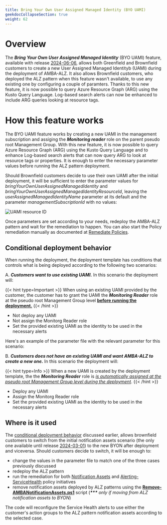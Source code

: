 ```yaml
---
title: Bring Your Own User Assigned Managed Identity (BYO UAMI)
geekdocCollapseSection: true
weight: 62
---
```


# Overview

The ***Bring Your Own User Assigned Managed Identity*** (BYO UAMI) feature, available with release [2024-06-06](../Whats-New#2024-06-06), allows both Greenfield and Brownfield customers to create a new User Assigned Managed Identityb (UAMI) during the deployment of AMBA-ALZ. It also allows Brownfield customers, who deployed the ALZ pattern when this feature wasn't available, to use any existing one by configuring a couple of paramters. Thanks to this new feature, it is now possible to query Azure Resource Graph (ARG) using the Kusto Query Language. Log-based search alerts can now be enhanced to include ARG queries looking at resource tags.

# How this feature works

The BYO UAMI feature works by creating a new UAMI in the management subscription and assiging the ***Monitoring reader*** role on the parent pseudo root Management Group. With this new feature, it is now possible to query Azure Resource Graph (ARG) using the Kusto Query Language and to enhance Log-based search alerts that can now query ARG to look at resource tags or properties. It is enough to enter the necessary parameter values before running the ALZ pattern deployment.

Should Brownfield customers decide to use their own UAMI after the initial deployment, it will be sufficient to enter the parameter values for _bringYourOwnUserAssignedManagedIdentity_ and _bringYourOwnUserAssignedManagedIdentityResourceId_, leaving the _userAssignedManagedIdentityName_ parameter at its default and the parameter _managementSubscriptionId_ with no values:

  ![UAMI resource ID](../media/alz-BYO-UAMI.png)

Once parameters are set according to your needs, redeploy the AMBA-ALZ pattern and wait for the remediation to happen. You can also start the Policy remediation manually as documented at [Remediate Policies](../deploy/Remediate-Policies).

## Conditional deployment behavior

When running the deployment, the deployment template has conditions that controls what is being deployed according to the following two scenarios:

A. ***Customers want to use existing UAMI.*** In this scenario the deployment will:

  {{< hint type=Important >}}
  When using an existing UAMI provided by the customer, the customer has to grant the UAMI the ***Monitoring Reader*** role at the pseudo root Management Group level <ins>**before running the deployment.**</ins>
  {{< /hint >}}

  - Not deploy any UAMI
  - Not assign the Monitorg Reader role
  - Set the provided existing UAMI as the identity to be used in the necessary alerts

Here's an example of the parameter file with the relevant parameter for this scenario:



B. ***Customers does not have an existing UAMI and want AMBA-ALZ to create a new one.*** In this scenario the deployment will:

{{< hint type=Info >}}
When a new UAMI is created by the deployment template, the the ***Monitoring Reader*** role is <ins>*is automatically assigned at the pseudo root Management Group level during the deployment*</ins>.
{{< /hint >}}

  - Deploy any UAMI
  - Assign the Monitorg Reader role
  - Set the provided existing UAMI as the identity to be used in the necessary alerts

## Where is it used
The [conditional deployment behavior](../../alz/Bring-your-own-Notifications#conditional-deployment-behavior) discussed earlier, allows brownfield customers to switch from the initial notification assets scenario (the only one available until release [2024-03-01](../../alz/Whats-New#2024-03-01)) to the new BYON after deployment and viceversa.
Should customers decide to switch, it will be enough to:

- change the values in the parameter file to match one of the three cases previously discussed
- redeploy the ALZ pattern
- run the remediation for both [Notification Assets](https://raw.githubusercontent.com/Azure/azure-monitor-baseline-alerts/main/patterns/alz/policySetDefinitions/Deploy-Notification-Assets.json) and [Alerting-ServiceHealth](https://raw.githubusercontent.com/Azure/azure-monitor-baseline-alerts/main/patterns/alz/policySetDefinitions/Deploy-ServiceHealth-Alerts.json) policy initiatives
- remove notification assets deployed by ALZ patterns using the [**Remove-AMBANotificationAssets.ps1**](https://raw.githubusercontent.com/Azure/azure-monitor-baseline-alerts/main/patterns/alz/scripts/Remove-AMBANotificationAssets.ps1) script (_<b>***</b> only if moving from ALZ notification assets to BYON_)

The code will reconfigure the Service Health alerts to use either the customer's action groups to the ALZ pattern notification assets according to the selected case.

